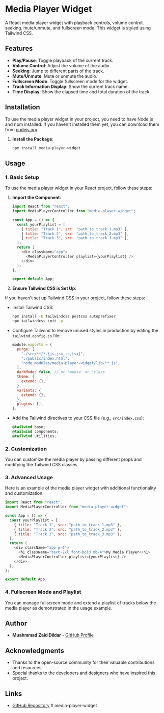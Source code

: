 # Media Player Widget

A React media player widget with playback controls, volume control, seeking, mute/unmute, and fullscreen mode. This widget is styled using Tailwind CSS.

## Features

- **Play/Pause**: Toggle playback of the current track.
- **Volume Control**: Adjust the volume of the audio.
- **Seeking**: Jump to different parts of the track.
- **Mute/Unmute**: Mute or unmute the audio.
- **Fullscreen Mode**: Toggle fullscreen mode for the widget.
- **Track Information Display**: Show the current track name.
- **Time Display**: Show the elapsed time and total duration of the track.

## Installation

To use the media player widget in your project, you need to have Node.js and npm installed. If you haven't installed them yet, you can download them from [nodejs.org](https://nodejs.org/).

1. **Install the Package**:

   ```bash
   npm install media-player-widget
   ```

## Usage

### 1. Basic Setup

To use the media player widget in your React project, follow these steps:

1. **Import the Component**:

   ```javascript
   import React from "react";
   import MediaPlayerController from "media-player-widget";

   const App = () => {
     const yourPlaylist = [
       { title: "Track 1", src: "path_to_track_1.mp3" },
       { title: "Track 2", src: "path_to_track_2.mp3" },
       { title: "Track 3", src: "path_to_track_3.mp3" },
     ];
     return (
       <div className="app">
         <MediaPlayerController playlist={yourPlaylist} />
       </div>
     );
   };

   export default App;
   ```

2. **Ensure Tailwind CSS is Set Up**:

If you haven't set up Tailwind CSS in your project, follow these steps:

- Install Tailwind CSS:

  ```bash
  npm install -D tailwindcss postcss autoprefixer
  npx tailwindcss init -p
  ```

- Configure Tailwind to remove unused styles in production by editing the `tailwind.config.js` file:

  ```javascript
  module.exports = {
    purge: [
      "./src/**/*.{js,jsx,ts,tsx}",
      "./public/index.html",
      "node_modules/media-player-widget/lib/**.js",
    ],
    darkMode: false, // or 'media' or 'class'
    theme: {
      extend: {},
    },
    variants: {
      extend: {},
    },
    plugins: [],
  };
  ```

- Add the Tailwind directives to your CSS file (e.g., `src/index.css`):

  ```css
  @tailwind base;
  @tailwind components;
  @tailwind utilities;
  ```

### 2. Customization

You can customize the media player by passing different props and modifying the Tailwind CSS classes.

### 3. Advanced Usage

Here is an example of the media player widget with additional functionality and customization:

```javascript
import React from "react";
import MediaPlayerController from "media-player-widget";

const App = () => {
  const yourPlaylist = [
    { title: "Track 1", src: "path_to_track_1.mp3" },
    { title: "Track 2", src: "path_to_track_2.mp3" },
    { title: "Track 3", src: "path_to_track_3.mp3" },
  ];
  return (
    <div className="app p-4">
      <h1 className="text-2xl font-bold mb-4">My Media Player</h1>
      <MediaPlayerController playlist={yourPlaylist} />
    </div>
  );
};

export default App;
```

### 4. Fullscreen Mode and Playlist

You can manage fullscreen mode and extend a playlist of tracks below the media player as demonstrated in the usage example.

## Author

- **Muahmmad Zaid Dildar** - [GitHub Profile](https://github.com/Zaid-Dildar)

## Acknowledgments

- Thanks to the open-source community for their valuable contributions and resources.
- Special thanks to the developers and designers who have inspired this project.

## Links

- [GitHub Repository](https://github.com/Zaid-Dildar/media-player-widget)
#   m e d i a - p l a y e r - w i d g e t  
 